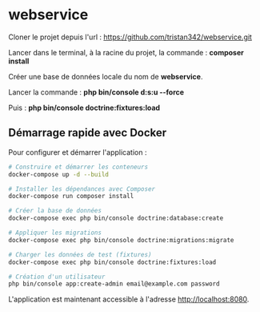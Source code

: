 # webservice

Cloner le projet depuis l'url : https://github.com/tristan342/webservice.git

Lancer dans le terminal, à la racine du projet, la commande : **composer install**

Créer une base de données locale du nom de **webservice**.

Lancer la commande : **php bin/console d:s:u --force**

Puis :  **php bin/console doctrine:fixtures:load**



## Démarrage rapide avec Docker

Pour configurer et démarrer l'application :

```bash
# Construire et démarrer les conteneurs
docker-compose up -d --build

# Installer les dépendances avec Composer
docker-compose run composer install

# Créer la base de données
docker-compose exec php bin/console doctrine:database:create

# Appliquer les migrations
docker-compose exec php bin/console doctrine:migrations:migrate

# Charger les données de test (fixtures)
docker-compose exec php bin/console doctrine:fixtures:load

# Création d'un utilisateur
php bin/console app:create-admin email@example.com password
```

L'application est maintenant accessible à l'adresse [http://localhost:8080](http://localhost:8080).


